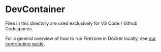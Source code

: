 # DevContainer

Files in this directory are used exclusively for VS Code / Github Codespaces.

For a general overview of how to run Firezone in Docker locally, see [our
contributing guide](../CONTRIBUTING.md).
